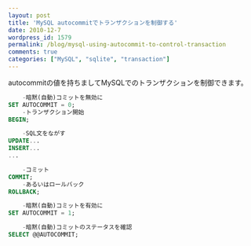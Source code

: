 ```yaml
---
layout: post
title: 'MySQL autocommitでトランザクションを制御する'
date: 2010-12-7
wordpress_id: 1579
permalink: /blog/mysql-using-autocommit-to-control-transaction
comments: true
categories: ["MySQL", "sqlite", "transaction"]
---
```

autocommitの値を持ちましてMySQLでのトランザクションを制御できます。

```sql
	-暗黙(自動)コミットを無効に
SET AUTOCOMMIT = 0;
	-トランザクション開始
BEGIN;

	-SQL文をながす
UPDATE...
INSERT...
...

	-コミット
COMMIT;
	-あるいはロールバック
ROLLBACK;

	-暗黙(自動)コミットを有効に
SET AUTOCOMMIT = 1;

	-暗黙(自動)コミットのステータスを確認
SELECT @@AUTOCOMMIT;

```
